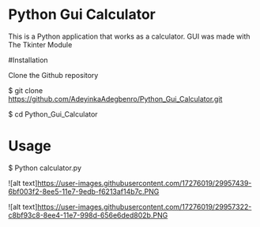 # Python Gui Calculator

 This is a Python application that works as a calculator. GUI was made with The Tkinter Module

#Installation

 Clone the Github repository

 $ git clone https://github.com/AdeyinkaAdegbenro/Python_Gui_Calculator.git

 $ cd Python_Gui_Calculator


# Usage

 $ Python calculator.py
 
 
 
 ![alt text]https://user-images.githubusercontent.com/17276019/29957439-6bf003f2-8ee5-11e7-9edb-f6213af14b7c.PNG
 
 
 
 
 ![alt text]https://user-images.githubusercontent.com/17276019/29957322-c8bf93c8-8ee4-11e7-998d-656e6ded802b.PNG
 
 
